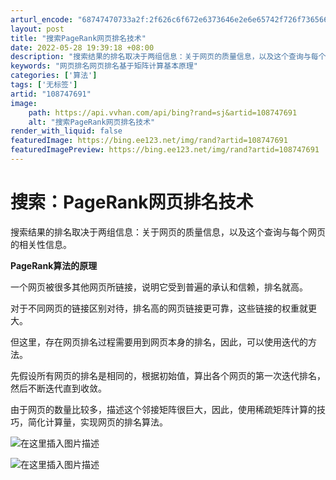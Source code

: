 ```yaml
---
arturl_encode: "68747470733a2f:2f626c6f672e6373646e2e6e65742f726f736566756e39362f:61727469636c652f64657461696c732f313038373437363931"
layout: post
title: "搜索PageRank网页排名技术"
date: 2022-05-28 19:39:18 +08:00
description: "搜索结果的排名取决于两组信息：关于网页的质量信息，以及这个查询与每个网页的相关性信息。PageRan"
keywords: "网页排名网页排名基于矩阵计算基本原理"
categories: ['算法']
tags: ['无标签']
artid: "108747691"
image:
    path: https://api.vvhan.com/api/bing?rand=sj&artid=108747691
    alt: "搜索PageRank网页排名技术"
render_with_liquid: false
featuredImage: https://bing.ee123.net/img/rand?artid=108747691
featuredImagePreview: https://bing.ee123.net/img/rand?artid=108747691
---
```


# 搜索：PageRank网页排名技术

搜索结果的排名取决于两组信息：关于网页的质量信息，以及这个查询与每个网页的相关性信息。

**PageRank算法的原理**

一个网页被很多其他网页所链接，说明它受到普遍的承认和信赖，排名就高。

对于不同网页的链接区别对待，排名高的网页链接更可靠，这些链接的权重就更大。

但这里，存在网页排名过程需要用到网页本身的排名，因此，可以使用迭代的方法。

先假设所有网页的排名是相同的，根据初始值，算出各个网页的第一次迭代排名，然后不断迭代直到收敛。

由于网页的数量比较多，描述这个邻接矩阵很巨大，因此，使用稀疏矩阵计算的技巧，简化计算量，实现网页的排名算法。

![在这里插入图片描述](https://i-blog.csdnimg.cn/blog_migrate/8f0ad12f6f19e3fb3dd978a1c3536397.png#pic_center)
  
![在这里插入图片描述](https://i-blog.csdnimg.cn/blog_migrate/7c08f7a22000c5c1f8dc1798a4569fce.png#pic_center)